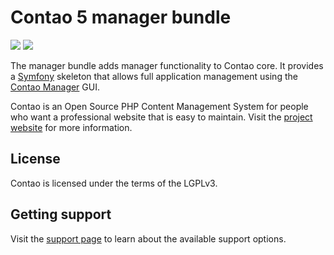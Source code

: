 # Contao 5 manager bundle

[![](https://img.shields.io/packagist/v/contao/manager-bundle.svg?style=flat-square)](https://packagist.org/packages/contao/manager-bundle)
[![](https://img.shields.io/packagist/dt/contao/manager-bundle.svg?style=flat-square)](https://packagist.org/packages/contao/manager-bundle)

The manager bundle adds manager functionality to Contao core. It provides a [Symfony][1] skeleton that allows full
application management using the [Contao Manager][2] GUI.

Contao is an Open Source PHP Content Management System for people who want a professional website that is easy to
maintain. Visit the [project website][3] for more information.

## License

Contao is licensed under the terms of the LGPLv3.

## Getting support

Visit the [support page][4] to learn about the available support options.

[1]: https://symfony.com
[2]: https://github.com/contao/contao-manager
[3]: https://contao.org
[4]: https://contao.org/en/support.html
